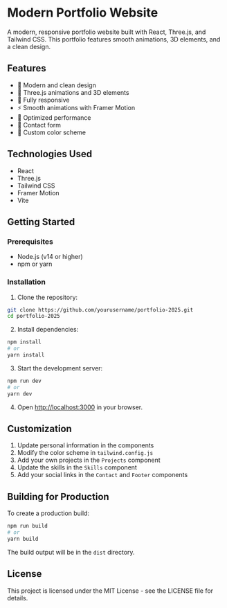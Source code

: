 # Modern Portfolio Website

A modern, responsive portfolio website built with React, Three.js, and Tailwind CSS. This portfolio features smooth animations, 3D elements, and a clean design.

## Features

- 🎨 Modern and clean design
- 🌟 Three.js animations and 3D elements
- 📱 Fully responsive
- ⚡ Smooth animations with Framer Motion
- 🎯 Optimized performance
- 📝 Contact form
- 🎨 Custom color scheme

## Technologies Used

- React
- Three.js
- Tailwind CSS
- Framer Motion
- Vite

## Getting Started

### Prerequisites

- Node.js (v14 or higher)
- npm or yarn

### Installation

1. Clone the repository:
```bash
git clone https://github.com/yourusername/portfolio-2025.git
cd portfolio-2025
```

2. Install dependencies:
```bash
npm install
# or
yarn install
```

3. Start the development server:
```bash
npm run dev
# or
yarn dev
```

4. Open [http://localhost:3000](http://localhost:3000) in your browser.

## Customization

1. Update personal information in the components
2. Modify the color scheme in `tailwind.config.js`
3. Add your own projects in the `Projects` component
4. Update the skills in the `Skills` component
5. Add your social links in the `Contact` and `Footer` components

## Building for Production

To create a production build:

```bash
npm run build
# or
yarn build
```

The build output will be in the `dist` directory.

## License

This project is licensed under the MIT License - see the LICENSE file for details. 